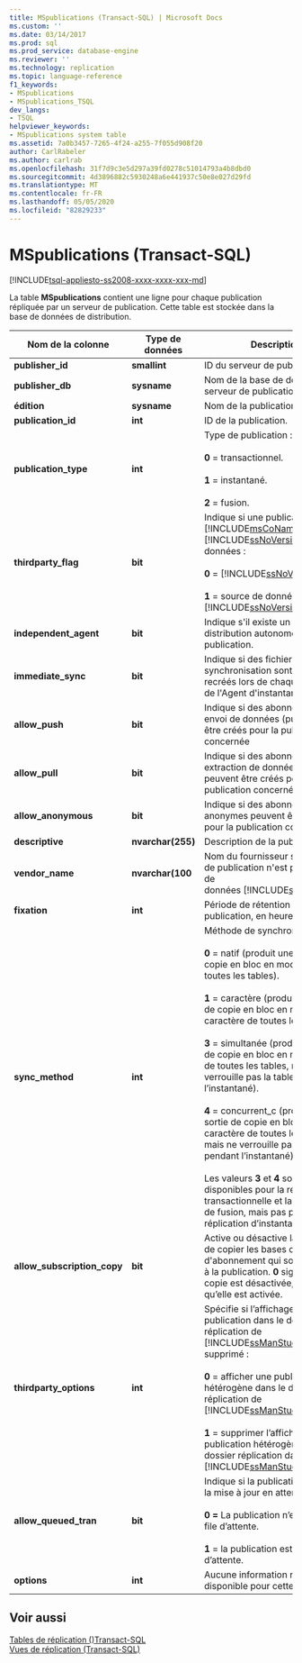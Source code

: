 ```yaml
---
title: MSpublications (Transact-SQL) | Microsoft Docs
ms.custom: ''
ms.date: 03/14/2017
ms.prod: sql
ms.prod_service: database-engine
ms.reviewer: ''
ms.technology: replication
ms.topic: language-reference
f1_keywords:
- MSpublications
- MSpublications_TSQL
dev_langs:
- TSQL
helpviewer_keywords:
- MSpublications system table
ms.assetid: 7a0b3457-7265-4f24-a255-7f055d908f20
author: CarlRabeler
ms.author: carlrab
ms.openlocfilehash: 31f7d9c3e5d297a39fd0278c51014793a4b8dbd0
ms.sourcegitcommit: 4d3896882c5930248a6e441937c50e8e027d29fd
ms.translationtype: MT
ms.contentlocale: fr-FR
ms.lasthandoff: 05/05/2020
ms.locfileid: "82829233"
---
```

# <a name="mspublications-transact-sql"></a>MSpublications (Transact-SQL)
[!INCLUDE[tsql-appliesto-ss2008-xxxx-xxxx-xxx-md](../../includes/tsql-appliesto-ss2008-xxxx-xxxx-xxx-md.md)]

  La table **MSpublications** contient une ligne pour chaque publication répliquée par un serveur de publication. Cette table est stockée dans la base de données de distribution.  
  
|Nom de la colonne|Type de données|Description|  
|-----------------|---------------|-----------------|  
|**publisher_id**|**smallint**|ID du serveur de publication.|  
|**publisher_db**|**sysname**|Nom de la base de données du serveur de publication.|  
|**édition**|**sysname**|Nom de la publication.|  
|**publication_id**|**int**|ID de la publication.|  
|**publication_type**|**int**|Type de publication :<br /><br /> **0** = transactionnel.<br /><br /> **1** = instantané.<br /><br /> **2** = fusion.|  
|**thirdparty_flag**|**bit**|Indique si une publication est une [!INCLUDE[msCoName](../../includes/msconame-md.md)] [!INCLUDE[ssNoVersion](../../includes/ssnoversion-md.md)] base de données :<br /><br /> **0**  =  [!INCLUDE[ssNoVersion](../../includes/ssnoversion-md.md)] .<br /><br /> **1** = source de données autre que [!INCLUDE[ssNoVersion](../../includes/ssnoversion-md.md)] .|  
|**independent_agent**|**bit**|Indique s'il existe un Agent de distribution autonome pour cette publication.|  
|**immediate_sync**|**bit**|Indique si des fichiers de synchronisation sont créés ou recréés lors de chaque exécution de l'Agent d'instantané.|  
|**allow_push**|**bit**|Indique si des abonnements par envoi de données (push) peuvent être créés pour la publication concernée|  
|**allow_pull**|**bit**|Indique si des abonnements par extraction de données (pull) peuvent être créés pour la publication concernée|  
|**allow_anonymous**|**bit**|Indique si des abonnements anonymes peuvent être créés pour la publication concernée|  
|**descriptive**|**nvarchar(255)**|Description de la publication.|  
|**vendor_name**|**nvarchar(100**|Nom du fournisseur si le serveur de publication n'est pas une base de données [!INCLUDE[ssNoVersion](../../includes/ssnoversion-md.md)].|  
|**fixation**|**int**|Période de rétention de la publication, en heures.|  
|**sync_method**|**int**|Méthode de synchronisation :<br /><br /> **0** = natif (produit une sortie de copie en bloc en mode natif de toutes les tables).<br /><br /> **1** = caractère (produit une sortie de copie en bloc en mode caractère de toutes les tables).<br /><br /> **3** = simultanée (produit une sortie de copie en bloc en mode natif de toutes les tables, mais ne verrouille pas la table pendant l’instantané).<br /><br /> **4** = concurrent_c (produit une sortie de copie en bloc en mode caractère de toutes les tables, mais ne verrouille pas la table pendant l’instantané)<br /><br /> Les valeurs **3** et **4** sont disponibles pour la réplication transactionnelle et la réplication de fusion, mais pas pour la réplication d’instantané.|  
|**allow_subscription_copy**|**bit**|Active ou désactive la possibilité de copier les bases de données d'abonnement qui sont abonnées à la publication. **0** signifie que la copie est désactivée, et **1** signifie qu’elle est activée.|  
|**thirdparty_options**|**int**|Spécifie si l’affichage d’une publication dans le dossier réplication de [!INCLUDE[ssManStudioFull](../../includes/ssmanstudiofull-md.md)] est supprimé :<br /><br /> **0** = afficher une publication hétérogène dans le dossier réplication de [!INCLUDE[ssManStudioFull](../../includes/ssmanstudiofull-md.md)] .<br /><br /> **1** = supprimer l’affichage d’une publication hétérogène dans le dossier réplication dans [!INCLUDE[ssManStudioFull](../../includes/ssmanstudiofull-md.md)] .|  
|**allow_queued_tran**|**bit**|Indique si la publication autorise la mise à jour en attente :<br /><br /> **0 =** La publication n’est pas en file d’attente.<br /><br /> **1** = la publication est mise en file d’attente.|  
|**options**|**int**|Aucune information n'est disponible pour cette version.|  
  
## <a name="see-also"></a>Voir aussi  
 [Tables de réplication &#40;&#41;Transact-SQL](../../relational-databases/system-tables/replication-tables-transact-sql.md)   
 [Vues de réplication &#40;Transact-SQL&#41;](../../relational-databases/system-views/replication-views-transact-sql.md)  
  
  
